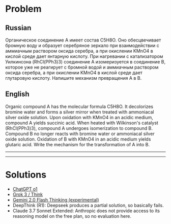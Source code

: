 # Problem

## Russian

Органическое соединение А имеет состав C5H8O. Оно обесцвечивает бромную воду и образует серебряное зеркало при взаимодействии с аммиачным раствором оксида серебра, а при окислении KMnO4 в кислой среде дает янтарную кислоту. При нагревании с катализатором Уилкинсона (RhCl(PPh3)3) соединение А изомеризуется в соединение B, которое уже не реагирует с бромной водой и аммиачным раствором оксида серебра, а при окислении KMnO4 в кислой среде дает глутаровую кислоту. Напишите механизм превращения A в B.

## English

Organic compound A has the molecular formula C5H8O. It decolorizes bromine water and forms a silver mirror when treated with ammoniacal silver oxide solution. Upon oxidation with KMnO4 in an acidic medium, compound A yields succinic acid. When heated with Wilkinson's catalyst (RhCl(PPh3)3), compound A undergoes isomerization to compound B. Compound B no longer reacts with bromine water or ammoniacal silver oxide solution. Oxidation of B with KMnO4 in an acidic medium yields glutaric acid. Write the mechanism for the transformation of A into B.

---
---

# Solutions

- [ChatGPT o1](ChemistryProblem_ChatGPT)
- [Grok 3 / Think](ChemistryProblem_Grok)
- [Gemini 2.0 Flash Thinking (experimental)](ChemistryProblem_Gemini)
- DeepThink (R1): Deepseek produces a partial solution, so basically fails.
- Claude 3.7 Sonnet Extended: Anthropic does not provide access to its reasoning model on the free plan, so no evaluation here. 
